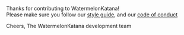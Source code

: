 Thanks for contributing to WatermelonKatana!   
Please make sure you follow our [style guide](LINK_GOES_HERE), and our [code of conduct](../CODE_OF_CONDUCT.md)

Cheers, The WatermelonKatana development team
